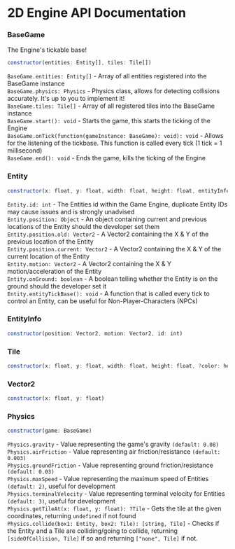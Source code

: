 # 2D Engine API Documentation

### BaseGame
The Engine's tickable base!
```js
constructor(entities: Entity[], tiles: Tile[])
```
`BaseGame.entities: Entity[]` - Array of all entities registered into the BaseGame instance<br>
`BaseGame.physics: Physics` - Physics class, allows for detecting collisions accurately. It's up to you to implement it!<br>
`BaseGame.tiles: Tile[]` - Array of all registered tiles into the BaseGame instance<br>
`BaseGame.start(): void` - Starts the game, this starts the ticking of the Engine<br>
`BaseGame.onTick(function(gameInstance: BaseGame): void): void` - Allows for the listening of the tickbase. This function is called every tick (1 tick = 1 millisecond)<br>
`BaseGame.end(): void` - Ends the game, kills the ticking of the Engine

### Entity
```js
constructor(x: float, y: float, width: float, height: float, entityInfo: EntityInfo)
```
`Entity.id: int` - The Entities id within the Game Engine, duplicate Entity IDs may cause issues and is strongly unadvised<br>
`Entity.position: Object` - An object containing current and previous locations of the Entity should the developer set them<br>
  `Entity.position.old: Vector2` - A Vector2 containing the X & Y of the previous location of the Entity<br>
  `Entity.position.current: Vector2` - A Vector2 containing the X & Y of the current location of the Entity<br>
`Entity.motion: Vector2` - A Vector2 containing the X & Y motion/acceleration of the Entity<br>
`Entity.onGround: boolean` - A boolean telling whether the Entity is on the ground should the developer set it<br>
`Entity.entityTickBase(): void` - A function that is called every tick to control an Entity, can be useful for Non-Player-Characters (NPCs)<br>

### EntityInfo
```js
constructor(position: Vector2, motion: Vector2, id: int)
```

### Tile
```js
constructor(x: float, y: float, width: float, height: float, ?color: hexString = "#000000")
```

### Vector2
```js
constructor(x: float, y: float)
```

### Physics
```js
constructor(game: BaseGame)
```
`Physics.gravity` - Value representing the game's gravity `(default: 0.08)`<br>
`Physics.airFriction` - Value representing air friction/resistance `(default: 0.003)`<br>
`Physics.groundFriction` - Value representing ground friction/resistance `(default: 0.03)`<br>
`Physics.maxSpeed` - Value representing the maximum speed of Entities `(default: 2)`, useful for development<br>
`Physics.terminalVelocity` - Value representing terminal velocity for Entities `(default: 3)`, useful for development<br>
`Physics.getTileAt(x: float, y: float): ?Tile` - Gets the tile at the given coordinates, returning `undefined` if not found<br>
`Physics.collide(box1: Entity, box2: Tile): [string, Tile]` - Checks if the Entity and a Tile are colliding/going to collide, returning `[sideOfCollision, Tile]` if so and returning `["none", Tile]` if not.<br>
